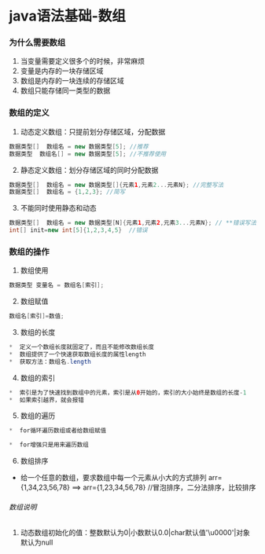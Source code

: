 # java语法基础-数组

### 为什么需要数组
1. 当变量需要定义很多个的时候，非常麻烦
2. 变量是内存的一块存储区域
3. 数组是内存的一块连续的存储区域
4. 数组只能存储同一类型的数据

### 数组的定义
1. 动态定义数组：只提前划分存储区域，分配数据
``` java
数据类型[]  数组名 = new 数据类型[5]; //推荐
数据类型  数组名[] = new 数据类型[5]; //不推荐使用
```
2. 静态定义数组：划分存储区域的同时分配数据
``` java
数据类型[]  数组名 = new 数据类型[]{元素1,元素2...元素N}; //完整写法
数据类型[]  数组名 = {1,2,3}; //简写
```
3. 不能同时使用静态和动态
``` java
数据类型[]  数组名 = new 数据类型[N]{元素1,元素2,元素3...元素N}; // **错误写法**
int[] init=new int[5]{1,2,3,4,5}  //错误
```

### 数组的操作
1. 数组使用
``` java
数据类型 变量名 = 数组名[索引];
```
2. 数组赋值
``` java
数组名[索引]=数值;
```
3. 数组的长度
``` java
*  定义一个数组长度就固定了，而且不能修改数组长度
*  数组提供了一个快速获取数组长度的属性length
*  获取方法：数组名.length
```
4. 数组的索引
``` java
*  索引是为了快速找到数组中的元素，索引是从0开始的，索引的大小始终是数组的长度-1
*  如果索引越界，就会报错
```

5. 数组的遍历
``` java
*  for循环遍历数组或者给数组赋值

*  for增强只是用来遍历数组
```

6. 数组排序
*  给一个任意的数组，要求数组中每一个元素从小大的方式排列
arr={1,34,23,56,78}  ==> arr={1,23,34,56,78} //冒泡排序，二分法排序，比较排序

######  数组说明
1. 动态数组初始化的值：整数默认为0|小数默认0.0|char默认值'\u0000'|对象默认为null


